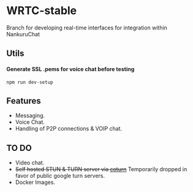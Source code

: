 # WRTC-stable

Branch for developing real-time interfaces for integration within NankuruChat

## Utils

#### Generate SSL .pems for voice chat before testing
    npm run dev-setup

## Features
- Messaging.
- Voice Chat.
- Handling of P2P connections & VOIP chat.

## TO DO
- Video chat.
- ~~Self hosted STUN & TURN server via [coturn](https://github.com/coturn/coturn)~~ Temporarily dropped in favor of public google turn servers.
- Docker Images.
